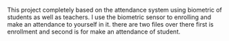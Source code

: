 This project completely based on the attendance system using biometric of students as well as teachers. 
I use the biometric sensor to enrolling and make an attendance to yourself in it.
there are two files over there first is enrollment and second is for make an attendance of student.
